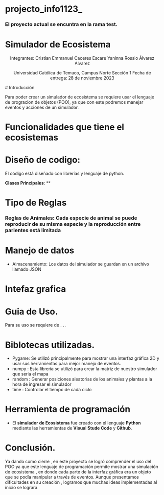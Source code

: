 # projecto_info1123_

### El proyecto actual se encuntra en la rama test.
# Simulador de Ecosistema
<div align="center">
Integrantes:  Cristian Emmanuel Caceres Escare 
              Yaninna Rossio Álvarez Alvarez 

Universidad Católica de Temuco, Campus Norte 
Sección 1 
Fecha de entrega: 28 de noviembre 2023 
</div>
# Introducción

Para poder crear un simulador de ecosistema se requiere usar el lenguaje de progracion de objetos (POO), ya que con este podremos manejar eventos y acciones de un simulador.
# Funcionalidades que tiene el ecosistemas

# Diseño de codigo:
El código está diseñado con librerías y lenguaje de python.

**Clases Principales**: 
**

# Tipo de Reglas
### Reglas de Animales: Cada especie de animal se puede reproducir de su misma especie y la reproducción entre parientes está limitada

# Manejo de datos
- Almacenamiento: Los datos del simulador se guardan en un archivo llamado JSON

# Intefaz grafica


# Guia de Uso.
Para su uso se requiere de . . .

# Biblotecas utilizadas.
- Pygame: Se utilizó principalmente para mostrar una interfaz gráfica 2D y usar sus herramientas para mejor manejo de eventos.
- numpy : Esta librería se utilizó para crear la matriz de nuestro simulador que seria el mapa
- random : Generar posiciones aleatorias de los animales y plantas a la hora de ingresar el simulador
- time : Controlar el tiempo de cada ciclo

# Herramienta de programación
- El **simulador de Ecosistema** fue creado con el lenguaje **Python** mediante las herramientas de **Visual Stude Code** y **Github**.

# Conclusión.
Ya dando como cierre , en este proyecto se logró comprender el uso del POO ya que este lenguaje de programación permite mostrar una simulación de ecosistema , en donde cada parte de la interfaz gráfica era un objeto que se podía manipular a través de eventos.
Aunque presentamos dificultades en su creación , logramos que muchas ideas implementadas al inicio se lograra.
